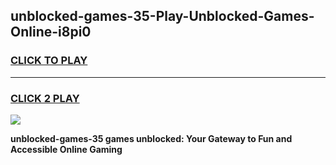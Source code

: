 
## unblocked-games-35-Play-Unblocked-Games-Online-i8pi0
<h3>
<a href="https://premium76.site?title=unblocked-games-35&ref=24A">CLICK TO PLAY</a></h3>
<hr>

<h3>
<a href="https://premium76.site?title=unblocked-games-35&ref=24A">CLICK 2 PLAY</a>
  
</h3>

<a href="https://premium76.site?title=unblocked-games-35&ref=24A"><img src="https://clearcache.store/games.png"></a>


**unblocked-games-35 games unblocked: Your Gateway to Fun and Accessible Online Gaming**
